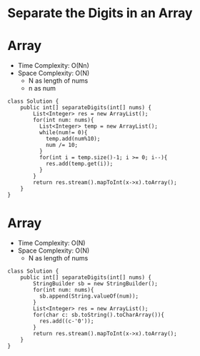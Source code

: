 # Separate the Digits in an Array
# Array
* Time Complexity: O(Nn)
* Space Complexity: O(N)
	* N as length of nums
    * n as num
```
class Solution {
    public int[] separateDigits(int[] nums) {
        List<Integer> res = new ArrayList();
        for(int num: nums){
          List<Integer> temp = new ArrayList();
          while(num!= 0){
            temp.add(num%10);
            num /= 10;
          }
          for(int i = temp.size()-1; i >= 0; i--){
            res.add(temp.get(i));
          }
        }
        return res.stream().mapToInt(x->x).toArray();
    }
}
```
# Array
* Time Complexity: O(N)
* Space Complexity: O(N)
	* N as length of nums
```
class Solution {
    public int[] separateDigits(int[] nums) {
        StringBuilder sb = new StringBuilder();
        for(int num: nums){
          sb.append(String.valueOf(num));
        }
        List<Integer> res = new ArrayList();
        for(char c: sb.toString().toCharArray()){
          res.add((c-'0'));
        }
        return res.stream().mapToInt(x->x).toArray();
    }
}
```
